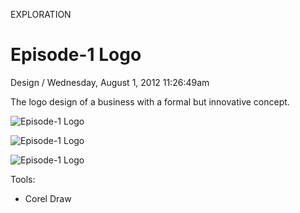 <p class="type">EXPLORATION</p>

# Episode-1 Logo

<p class="meta">Design  /  Wednesday, August 1, 2012 11:26:49am</p>

The logo design of a business with a formal but innovative concept.

![Episode-1 Logo](https://farooq-agent.web.app/assets/images/works/details/36-episode-1-logo/i2.png)

![Episode-1 Logo](https://farooq-agent.web.app/assets/images/works/details/36-episode-1-logo/i70.png)

![Episode-1 Logo](https://farooq-agent.web.app/assets/images/works/large/2V9Jco7T_work_image.png)

Tools:
- Corel Draw
